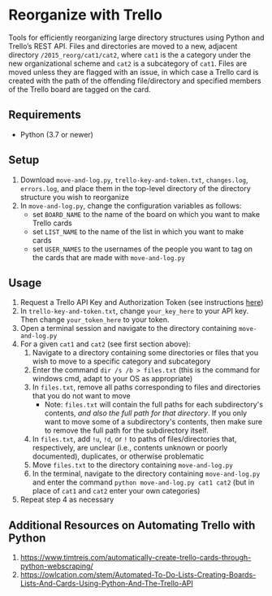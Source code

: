 # Reorganize with Trello
Tools for efficiently reorganizing large directory structures using Python and Trello’s REST API. Files and directories are moved to a new, adjacent directory `/2015_reorg/cat1/cat2`, where `cat1` is the a category under the new organizational scheme and `cat2` is a subcategory of `cat1`. Files are moved unless they are flagged with an issue, in which case a Trello card is created with the path of the offending file/directory and specified members of the Trello board are tagged on the card.

## Requirements
- Python (3.7 or newer)

## Setup
1. Download `move-and-log.py`, `trello-key-and-token.txt`, `changes.log`, `errors.log`, and place them in the top-level directory of the directory structure you wish to reorganize
2. In `move-and-log.py`, change the configuration variables as follows:
    - set `BOARD_NAME` to the name of the board on which you want to make Trello cards
    - set `LIST_NAME` to the name of the list in which you want to make cards
    - set `USER_NAMES` to the usernames of the people you want to tag on the cards that are made with `move-and-log.py`

## Usage
1. Request a Trello API Key and Authorization Token (see instructions [here](https://developer.atlassian.com/cloud/trello/guides/rest-api/authorization/))
2. In `trello-key-and-token.txt`, change `your_key_here` to your API key. Then change `your_token_here` to your token.
3. Open a terminal session and navigate to the directory containing `move-and-log.py`
4. For a given `cat1` and `cat2` (see first section above):
      1. Navigate to a directory containing some directories or files that you wish to move to a specific category and subcategory
      2. Enter the command `dir /s /b > files.txt` (this is the command for windows cmd, adapt to your OS as appropriate)
      3. In `files.txt`, remove all paths corresponding to files and directories that you do not want to move
            - Note: `files.txt` will contain the full paths for each subdirectory's contents, _and also the full path for that directory_. If you only want to move some of a subdirectory's contents, then make sure to remove the full path for the subdirectory itself.
      4. In `files.txt`, add `!u`, `!d`, or `!` to paths of files/directories that, respectively, are unclear (i.e., contents unknown or poorly documented), duplicates, or otherwise problematic
      6. Move `files.txt` to the directory containing `move-and-log.py`
      7. In the terminal, navigate to the directory containing `move-and-log.py` and enter the command `python move-and-log.py cat1 cat2` (but in place of `cat1` and `cat2` enter your own categories)
5. Repeat step 4 as necessary

## Additional Resources on Automating Trello with Python
1. https://www.timtreis.com/automatically-create-trello-cards-through-python-webscraping/
2. https://owlcation.com/stem/Automated-To-Do-Lists-Creating-Boards-Lists-And-Cards-Using-Python-And-The-Trello-API

